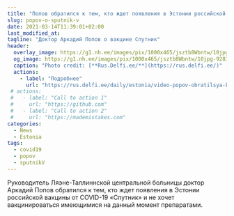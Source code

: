 ```yaml
---
title: "Попов обратился к тем, кто ждет появления в Эстонии российской вакцины Спутник"
slug: popov-o-sputnik-v
date: 2021-03-14T11:39:01+02:00
last_modified_at: 
tagline: "Доктор Аркадий Попов о вакцине Спутник"
header:
  overlay_image: https://g1.nh.ee/images/pix/1000x465/jsztb8Wbntw/10jpg-92832081.jpg
  og_image: https://g1.nh.ee/images/pix/1000x465/jsztb8Wbntw/10jpg-92832081.jpg
  caption: "Photo credit: [**Rus.Delfi.ee/**](https://rus.delfi.ee/)"
  actions:
    - label: "Подробнее"
      url: "https://rus.delfi.ee/daily/estonia/video-popov-obratilsya-k-tem-kto-zhdet-poyavleniya-v-estonii-rossijskoj-vakciny-sputnik?id=92832009"
 # actions:
 #   - label: "Call to action 1"
 #     url: "https://github.com"
 #   - label: "Call to action 2"
 #     url: "https://mademistakes.com"
categories:
  - News
  - Estonia
tags:
  - covid19
  - popov
  - sputnikV
---
```


Руководитель Ляэне-Таллиннской центральной больницы доктор Аркадий Попов обратился к тем, кто ждет появления в Эстонии российской вакцины от COVID-19 «Спутник» и не хочет вакцинироваться имеющимися на данный момент препаратами.  
